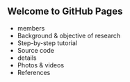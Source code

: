 ## Welcome to GitHub Pages

- members
- Background & objective of research
- Step-by-step tutorial
- Source code
- details
- Photos & videos
- References
